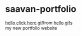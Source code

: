 # saavan-portfolio
<div class="tenor-gif-embed" data-postid="13965795" data-share-method="host" data-aspect-ratio="1.76596" data-width="100%"><a href="https://tenor.com/view/hello-click-here-click-the-button-below-thank-you-gif-13965795">hello click here gif</a>from <a href="https://tenor.com/search/hello-gifs">hello gifs</a></div> <script type="text/javascript" async src="https://tenor.com/embed.js"></script>
 my new portfolio website
